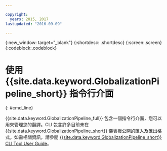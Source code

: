 ```yaml
---

copyright:
  years: 2015, 2017
lastupdated: "2016-09-09"

---
```


{:new_window: target="_blank"}
{:shortdesc: .shortdesc}
{:screen:.screen}
{:codeblock:.codeblock}

# 使用 {{site.data.keyword.GlobalizationPipeline_short}} 指令行介面
{: #cmd_line}



{{site.data.keyword.GlobalizationPipeline_full}} 包含一個指令行介面，您可以用來管理您的翻譯。CLI 包含許多目前未在 {{site.data.keyword.GlobalizationPipeline_short}} 儀表板公開的匯入及匯出格式。如需相關資訊，請參閱 [{{site.data.keyword.GlobalizationPipeline_short}} CLI Tool User Guide](https://github.com/IBM-Bluemix/gp-java-tools/blob/master/gp-cli.md)。
